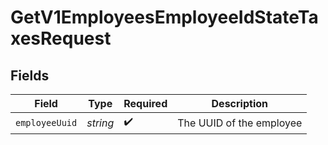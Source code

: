 # GetV1EmployeesEmployeeIdStateTaxesRequest


## Fields

| Field                    | Type                     | Required                 | Description              |
| ------------------------ | ------------------------ | ------------------------ | ------------------------ |
| `employeeUuid`           | *string*                 | :heavy_check_mark:       | The UUID of the employee |